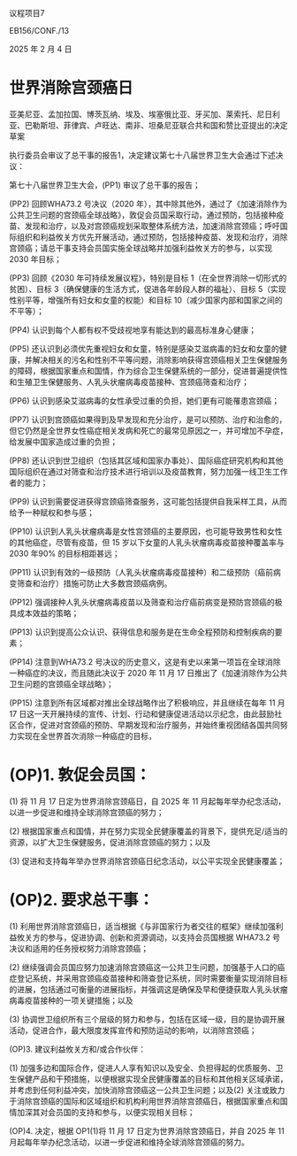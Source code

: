议程项目7  

EB156/CONF./13  

2025 年 2 月 4 日  

# 世界消除宫颈癌日  

亚美尼亚、孟加拉国、博茨瓦纳、埃及、埃塞俄比亚、牙买加、莱索托、尼日利亚、巴勒斯坦、菲律宾、卢旺达、南非、坦桑尼亚联合共和国和赞比亚提出的决定草案  

执行委员会审议了总干事的报告1，决定建议第七十八届世界卫生大会通过下述决议：  

第七十八届世界卫生大会，(PP1) 审议了总干事的报告；  

(PP2) 回顾WHA73.2 号决议（2020 年），其中除其他外，通过了《加速消除作为公共卫生问题的宫颈癌全球战略》，敦促会员国采取行动，通过预防，包括接种疫苗、发现和治疗，以及对宫颈癌规划采取整体系统方法，加速消除宫颈癌；呼吁国际组织和利益攸关方优先开展活动，通过预防，包括接种疫苗、发现和治疗，消除宫颈癌；请总干事支持会员国实施全球战略并加强利益攸关方的参与，以实现 2030 年目标；  

(PP3) 回顾《2030 年可持续发展议程》，特别是目标 1（在全世界消除一切形式的贫困）、目标 3（确保健康的生活方式，促进各年龄段人群的福祉）、目标 5（实现性别平等，增强所有妇女和女童的权能）和目标 10（减少国家内部和国家之间的不平等）；  

(PP4) 认识到每个人都有权不受歧视地享有能达到的最高标准身心健康；  

(PP5) 还认识到必须优先重视妇女和女童，特别是感染艾滋病毒的妇女和女童的健康，并解决相关的污名和性别不平等问题，消除影响获得宫颈癌相关卫生保健服务的障碍，根据国家重点和国情，作为综合卫生保健系统的一部分，促进普遍提供性和生殖卫生保健服务、人乳头状瘤病毒疫苗接种、宫颈癌筛查和治疗；  

(PP6) 认识到感染艾滋病毒的女性承受过重的负担，她们更有可能罹患宫颈癌；  

(PP7) 认识到宫颈癌如果得到及早发现和充分治疗，是可以预防、治疗和治愈的，但它仍然是全世界女性癌症相关发病和死亡的最常见原因之一，并可增加不孕症，给发展中国家造成过重的负担；  

(PP8) 还认识到世卫组织（包括其区域和国家办事处）、国际癌症研究机构和其他国际组织在通过对筛查和治疗技术进行培训以及疫苗教育，努力加强一线卫生工作者的能力；  

(PP9) 认识到需要促进获得宫颈癌筛查服务，这可能包括提供自我采样工具，从而给予一种赋权和参与感；  

(PP10) 认识到人乳头状瘤病毒是女性宫颈癌的主要原因，也可能导致男性和女性的其他癌症，尽管有疫苗，但 15 岁以下女童的人乳头状瘤病毒疫苗接种覆盖率与 2030 年$90 \%$ 的目标相距甚远；  

(PP11) 认识到有效的一级预防（人乳头状瘤病毒疫苗接种）和二级预防（癌前病变筛查和治疗）措施可防止大多数宫颈癌病例。  

(PP12) 强调接种人乳头状瘤病毒疫苗以及筛查和治疗癌前病变是预防宫颈癌的极具成本效益的策略；  

(PP13) 认识到提高公众认识、获得信息和服务是在生命全程预防和控制疾病的要素；  

(PP14) 注意到WHA73.2 号决议的历史意义，这是有史以来第一项旨在全球消除一种癌症的决议，而且随此决议于 2020 年 11 月 17 日推出了《加速消除作为公共卫生问题的宫颈癌全球战略》；  

(PP15) 注意到所有区域都对推出全球战略作出了积极响应，并且继续在每年 11 月17 日这一天开展持续的宣传、计划、行动和健康促进活动以示纪念，由此鼓励社区合作，促进对宫颈癌的预防、早期发现和治疗服务，并始终重视团结各国共同努力实现在全世界首次消除一种癌症的目标，  

# (OP)1. 敦促会员国：  

(1) 将 11 月 17 日定为世界消除宫颈癌日，自 2025 年 11 月起每年举办纪念活动，以进一步促进和维持全球消除宫颈癌的努力；  

(2) 根据国家重点和国情，并在努力实现全民健康覆盖的背景下，提供充足/适当的资源，以扩大卫生保健服务，促进消除宫颈癌的努力；以及  

(3) 促进和支持每年举办世界消除宫颈癌日纪念活动，以公平实现全民健康覆盖；  

# (OP)2. 要求总干事：  

(1) 利用世界消除宫颈癌日，适当根据《与非国家行为者交往的框架》继续加强利益攸关方的参与，促进协调、创新和资源调动，以支持会员国根据 WHA73.2 号决议和适用的任务授权努力消除宫颈癌；  

(2) 继续强调会员国应努力加速消除宫颈癌这一公共卫生问题，加强基于人口的癌症登记系统，并采用宫颈癌疫苗接种和筛查登记系统，同时需要衡量实现消除目标的进展，包括通过可衡量的进展指标，并强调这是确保及早和便捷获取人乳头状瘤病毒疫苗接种的一项关键措施；以及  

(3) 协调世卫组织所有三个层级的努力和参与，包括在区域一级，目的是协调开展活动，促进合作，最大限度发挥宣传和预防运动的影响，以消除宫颈癌；  

(OP)3. 建议利益攸关方和/或合作伙伴：  

(1) 加强多边和国际合作，促进人人享有知识以及安全、负担得起的优质服务、卫生保健产品和干预措施，以便根据实现全民健康覆盖的目标和其他相关区域承诺，并考虑到任何利益冲突，加快消除宫颈癌这一公共卫生问题；以及(2) 关注或致力于消除宫颈癌的国际和区域组织和机构利用世界消除宫颈癌日，根据国家重点和国情加深其对会员国的支持和参与，以便实现相关目标；  

(OP)4. 决定，根据 OP1(1)将 11 月 17 日定为世界消除宫颈癌日，并自 2025 年 11 月起每年举办纪念活动，以进一步促进和维持全球消除宫颈癌的努力。  